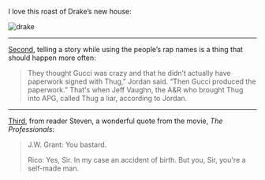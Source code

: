 I love this roast of Drake’s new house:

![drake][drake]

* * *
[Second](https://www.buzzfeed.com/naomizeichner/young-thug-trapped-major-label-deal?utm_term=.tflvOWV34#.toWQZ4dzJ), telling a story while using the people’s rap names is a thing that should happen more often:

> They thought Gucci was crazy and that he didn’t actually have paperwork signed with Thug,” Jordan said. “Then Gucci produced the paperwork.” That's when Jeff Vaughn, the A&R who brought Thug into APG, called Thug a liar, according to Jordan.

* * *
[Third](https://www.imdb.com/title/tt0060862/quotes/qt0208440), from reader Steven, a wonderful quote from the movie, _The Professionals_:

> J.W. Grant: You bastard.
> 
> Rico: Yes, Sir. In my case an accident of birth. But you, Sir, you're a self-made man.

 <!-- Images -->
[drake]: /sites/default/files/drake.png
[whales]: /sites/default/files/whales.jpeg